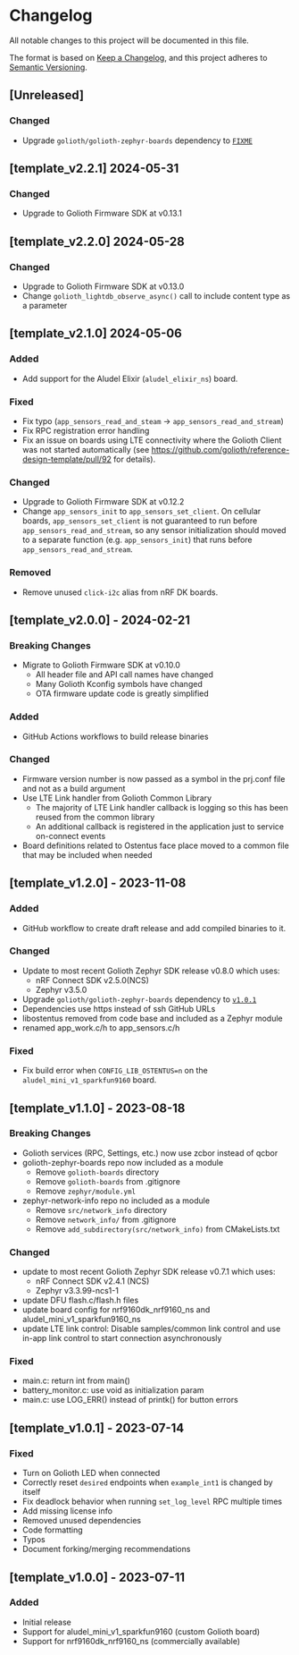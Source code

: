 <!-- Copyright (c) 2023 Golioth, Inc. -->
<!-- SPDX-License-Identifier: Apache-2.0 -->

# Changelog

All notable changes to this project will be documented in this file.

The format is based on [Keep a Changelog](https://keepachangelog.com/en/1.1.0/),
and this project adheres to [Semantic Versioning](https://semver.org/spec/v2.0.0.html).

## [Unreleased]

### Changed

- Upgrade `golioth/golioth-zephyr-boards` dependency to [`FIXME`](https://github.com/golioth/golioth-zephyr-boards/tree/FIXME)

## [template_v2.2.1] 2024-05-31

### Changed

- Upgrade to Golioth Firmware SDK at v0.13.1

## [template_v2.2.0] 2024-05-28

### Changed

- Upgrade to Golioth Firmware SDK at v0.13.0
- Change `golioth_lightdb_observe_async()` call to include content type as a parameter

## [template_v2.1.0] 2024-05-06

### Added

- Add support for the Aludel Elixir (`aludel_elixir_ns`) board.

### Fixed

- Fix typo (`app_sensors_read_and_steam` → `app_sensors_read_and_stream`)
- Fix RPC registration error handling
- Fix an issue on boards using LTE connectivity where the Golioth Client was not
  started automatically (see
  https://github.com/golioth/reference-design-template/pull/92 for details).

### Changed

- Upgrade to Golioth Firmware SDK at v0.12.2
- Change `app_sensors_init` to `app_sensors_set_client`. On cellular boards,
  `app_sensors_set_client` is not guaranteed to run before
  `app_sensors_read_and_stream`, so any sensor initialization should moved to a
  separate function (e.g. `app_sensors_init`) that runs before
  `app_sensors_read_and_stream`.

### Removed

- Remove unused `click-i2c` alias from nRF DK boards.

## [template_v2.0.0] - 2024-02-21

### Breaking Changes

- Migrate to Golioth Firmware SDK at v0.10.0
  - All header file and API call names have changed
  - Many Golioth Kconfig symbols have changed
  - OTA firmware update code is greatly simplified

### Added

- GitHub Actions workflows to build release binaries

### Changed

- Firmware version number is now passed as a symbol in the prj.conf file and not as a build argument
- Use LTE Link handler from Golioth Common Library
  - The majority of LTE Link handler callback is logging so this has been reused from the common
    library
  - An additional callback is registered in the application just to service on-connect events
- Board definitions related to Ostentus face place moved to a common file that may be included when
  needed

## [template_v1.2.0] - 2023-11-08

### Added

- GitHub workflow to create draft release and add compiled binaries to it.

### Changed

- Update to most recent Golioth Zephyr SDK release v0.8.0 which uses:
  - nRF Connect SDK v2.5.0(NCS)
  - Zephyr v3.5.0
- Upgrade `golioth/golioth-zephyr-boards` dependency to [`v1.0.1`](https://github.com/golioth/golioth-zephyr-boards/tree/v1.0.1)
- Dependencies use https instead of ssh GitHub URLs
- libostentus removed from code base and included as a Zephyr module
- renamed app_work.c/h to app_sensors.c/h

### Fixed

- Fix build error when `CONFIG_LIB_OSTENTUS=n` on the `aludel_mini_v1_sparkfun9160` board.

## [template_v1.1.0] - 2023-08-18

### Breaking Changes

- Golioth services (RPC, Settings, etc.) now use zcbor instead of qcbor
- golioth-zephyr-boards repo now included as a module
  - Remove `golioth-boards` directory
  - Remove `golioth-boards` from .gitignore
  - Remove `zephyr/module.yml`
- zephyr-network-info repo no included as a module
  - Remove `src/network_info` directory
  - Remove `network_info/` from .gitignore
  - Remove `add_subdirectory(src/network_info)` from CMakeLists.txt

### Changed

- update to most recent Golioth Zephyr SDK release v0.7.1 which uses:
  - nRF Connect SDK v2.4.1 (NCS)
  - Zephyr v3.3.99-ncs1-1
- update DFU flash.c/flash.h files
- update board config for nrf9160dk_nrf9160_ns and aludel_mini_v1_sparkfun9160_ns
- update LTE link control: Disable samples/common link control and use in-app link control to start
  connection asynchronously

### Fixed

- main.c: return int from main()
- battery_monitor.c: use void as initialization param
- main.c: use LOG_ERR() instead of printk() for button errors

## [template_v1.0.1] - 2023-07-14

### Fixed

- Turn on Golioth LED when connected
- Correctly reset `desired` endpoints when `example_int1` is changed by itself
- Fix deadlock behavior when running `set_log_level` RPC multiple times
- Add missing license info
- Removed unused dependencies
- Code formatting
- Typos
- Document forking/merging recommendations

## [template_v1.0.0] - 2023-07-11

### Added

- Initial release
- Support for aludel_mini_v1_sparkfun9160 (custom Golioth board)
- Support for nrf9160dk_nrf9160_ns (commercially available)
